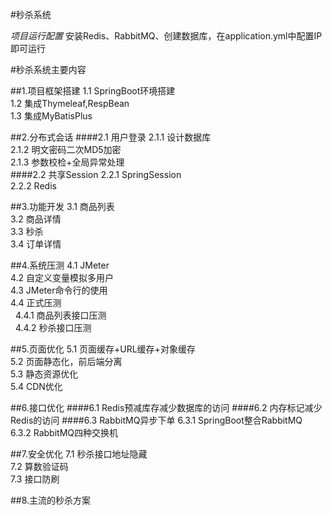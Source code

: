 #秒杀系统

*项目运行配置*
安装Redis、RabbitMQ、创建数据库，在application.yml中配置IP即可运行

#秒杀系统主要内容

##1.项目框架搭建
1.1 SpringBoot环境搭建  
1.2 集成Thymeleaf,RespBean  
1.3 集成MyBatisPlus  

##2.分布式会话
####2.1 用户登录
2.1.1 设计数据库  
2.1.2 明文密码二次MD5加密  
2.1.3 参数校检+全局异常处理  
####2.2 共享Session
2.2.1 SpringSession  
2.2.2 Redis  

##3.功能开发
3.1 商品列表  
3.2 商品详情  
3.3 秒杀  
3.4 订单详情  

##4.系统压测
4.1 JMeter  
4.2 自定义变量模拟多用户  
4.3 JMeter命令行的使用  
4.4 正式压测  
&nbsp;&nbsp;4.4.1 商品列表接口压测  
&nbsp;&nbsp;4.4.2 秒杀接口压测  

##5.页面优化
5.1 页面缓存+URL缓存+对象缓存  
5.2 页面静态化，前后端分离  
5.3 静态资源优化  
5.4 CDN优化  

##6.接口优化
####6.1 Redis预减库存减少数据库的访问
####6.2 内存标记减少Redis的访问
####6.3 RabbitMQ异步下单
6.3.1 SpringBoot整合RabbitMQ  
6.3.2 RabbitMQ四种交换机  

##7.安全优化
7.1 秒杀接口地址隐藏  
7.2 算数验证码  
7.3 接口防刷  

##8.主流的秒杀方案
